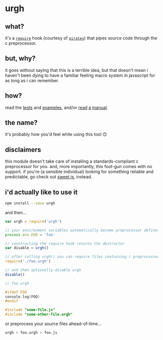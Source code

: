 
# urgh

## what?

it's a [`require`](https://devdocs.io/node~10_lts/modules#modules_require) hook (courtesy of [`pirates`](https://npmjs.org/package/pirates)) that pipes source code through the c preprocessor.

## but, why?

it goes without saying that this is a terrible idea, but that doesn't mean i haven't been dying to have a familiar feeling macro system in javascript for as long as i can remember.

## how?

read the [tests](test/index.js) and [examples](test/examples), and/or [read](https://gcc.gnu.org/onlinedocs/cpp/) [a](https://en.wikipedia.org/wiki/C_preprocessor) [manual](https://www.tutorialspoint.com/cprogramming/c_preprocessors.htm).

## the name?

it's probably how you'd feel while using this tool 🙃

## disclaimers

this module doesn't take care of installing a standards-compliant c preprocessor for you. and, more importantly, this foot-gun comes with no support. if you're (a sensible individual) looking for something reliable and predictable, go check out [sweet.js](https://www.sweetjs.org/), instead.

## i'd actually like to use it

```sh
npm install --save urgh
```

and then...

```javascript
var urgh = require('urgh')

// your environment variables automatically become preprocessor defines
process.env.FOO = 'foo'

// constructing the require hook returns the destructor
var disable = urgh()

// after calling urgh() you can require files containing c preprocessor directives and macros
require('./foo.urgh')

// and then optionally disable urgh
disable()
```

```c
// foo.urgh

#ifdef FOO
console.log(FOO)
#endif

#include "some-file.js"
#include "some-other-file.urgh"
```

or preprocess your source files ahead-of-time...

```sh
urgh < foo.urgh > foo.js
```
